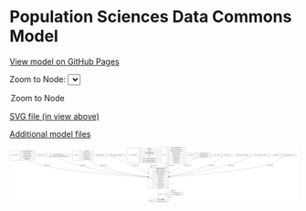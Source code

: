 <link rel='stylesheet' href="assets/style.css">
<link rel='stylesheet' href="https://unpkg.com/leaflet@1.5.1/dist/leaflet.css" integrity="sha512-xwE/Az9zrjBIphAcBb3F6JVqxf46+CDLwfLMHloNu6KEQCAWi6HcDUbeOfBIptF7tcCzusKFjFw2yuvEpDL9wQ==" crossorigin="">
<script type="text/javascript" src="https://code.jquery.com/jquery-3.2.1.min.js"></script>
<script type="text/javascript"  src="https://unpkg.com/leaflet@1.5.1/dist/leaflet.js"></script>
<script type="text/javascript" src="assets/actions.js"></script>

# Population Sciences Data Commons Model
[View model on GitHub Pages](https://cbiit.github.io/popsci-model)



Zoom to Node: <select id="node_select">
  <option value="">Zoom to Node</option>
</select>
<div id="model"></div>

<p>
<a href="./model-desc/popsci-model.svg">SVG file (in view above)</a>
<p>
<a href="./model-desc">Additional model files</a>
<div id='graph' style='display:off;'>
<svg width="4052pt" height="786pt"
 viewBox="0.00 0.00 4051.50 786.00" xmlns="http://www.w3.org/2000/svg" xmlns:xlink="http://www.w3.org/1999/xlink">
<g id="graph0" class="graph" transform="scale(1 1) rotate(0) translate(4 782)">
<title>Perl</title>
<polygon fill="#ffffff" stroke="transparent" points="-4,4 -4,-782 4047.5,-782 4047.5,4 -4,4"/>
<!-- study_personnel -->
<g id="node1" class="node">
<title>study_personnel</title>
<path fill="none" stroke="#000000" d="M12,-593.5C12,-593.5 340,-593.5 340,-593.5 346,-593.5 352,-599.5 352,-605.5 352,-605.5 352,-719.5 352,-719.5 352,-725.5 346,-731.5 340,-731.5 340,-731.5 12,-731.5 12,-731.5 6,-731.5 0,-725.5 0,-719.5 0,-719.5 0,-605.5 0,-605.5 0,-599.5 6,-593.5 12,-593.5"/>
<text text-anchor="middle" x="67" y="-658.8" font-family="Times,serif" font-size="14.00" fill="#000000">study_personnel</text>
<polyline fill="none" stroke="#000000" points="134,-593.5 134,-731.5 "/>
<text text-anchor="middle" x="144.5" y="-658.8" font-family="Times,serif" font-size="14.00" fill="#000000"> </text>
<polyline fill="none" stroke="#000000" points="155,-593.5 155,-731.5 "/>
<text text-anchor="middle" x="243" y="-716.3" font-family="Times,serif" font-size="14.00" fill="#000000">person_email_address</text>
<polyline fill="none" stroke="#000000" points="155,-708.5 331,-708.5 "/>
<text text-anchor="middle" x="243" y="-693.3" font-family="Times,serif" font-size="14.00" fill="#000000">person_first_name</text>
<polyline fill="none" stroke="#000000" points="155,-685.5 331,-685.5 "/>
<text text-anchor="middle" x="243" y="-670.3" font-family="Times,serif" font-size="14.00" fill="#000000">person_last_name</text>
<polyline fill="none" stroke="#000000" points="155,-662.5 331,-662.5 "/>
<text text-anchor="middle" x="243" y="-647.3" font-family="Times,serif" font-size="14.00" fill="#000000">person_middle_name</text>
<polyline fill="none" stroke="#000000" points="155,-639.5 331,-639.5 "/>
<text text-anchor="middle" x="243" y="-624.3" font-family="Times,serif" font-size="14.00" fill="#000000">person_orcid_id</text>
<polyline fill="none" stroke="#000000" points="155,-616.5 331,-616.5 "/>
<text text-anchor="middle" x="243" y="-601.3" font-family="Times,serif" font-size="14.00" fill="#000000">person_role</text>
<polyline fill="none" stroke="#000000" points="331,-593.5 331,-731.5 "/>
<text text-anchor="middle" x="341.5" y="-658.8" font-family="Times,serif" font-size="14.00" fill="#000000"> </text>
</g>
<!-- study -->
<g id="node8" class="node">
<title>study</title>
<path fill="none" stroke="#000000" d="M1963,-196.5C1963,-196.5 2225,-196.5 2225,-196.5 2231,-196.5 2237,-202.5 2237,-208.5 2237,-208.5 2237,-483.5 2237,-483.5 2237,-489.5 2231,-495.5 2225,-495.5 2225,-495.5 1963,-495.5 1963,-495.5 1957,-495.5 1951,-489.5 1951,-483.5 1951,-483.5 1951,-208.5 1951,-208.5 1951,-202.5 1957,-196.5 1963,-196.5"/>
<text text-anchor="middle" x="1979" y="-342.3" font-family="Times,serif" font-size="14.00" fill="#000000">study</text>
<polyline fill="none" stroke="#000000" points="2007,-196.5 2007,-495.5 "/>
<text text-anchor="middle" x="2017.5" y="-342.3" font-family="Times,serif" font-size="14.00" fill="#000000"> </text>
<polyline fill="none" stroke="#000000" points="2028,-196.5 2028,-495.5 "/>
<text text-anchor="middle" x="2122" y="-480.3" font-family="Times,serif" font-size="14.00" fill="#000000">biospecimen_collection</text>
<polyline fill="none" stroke="#000000" points="2028,-472.5 2216,-472.5 "/>
<text text-anchor="middle" x="2122" y="-457.3" font-family="Times,serif" font-size="14.00" fill="#000000">dbgap_accession_id</text>
<polyline fill="none" stroke="#000000" points="2028,-449.5 2216,-449.5 "/>
<text text-anchor="middle" x="2122" y="-434.3" font-family="Times,serif" font-size="14.00" fill="#000000">number_of_participants</text>
<polyline fill="none" stroke="#000000" points="2028,-426.5 2216,-426.5 "/>
<text text-anchor="middle" x="2122" y="-411.3" font-family="Times,serif" font-size="14.00" fill="#000000">study_beginning_year</text>
<polyline fill="none" stroke="#000000" points="2028,-403.5 2216,-403.5 "/>
<text text-anchor="middle" x="2122" y="-388.3" font-family="Times,serif" font-size="14.00" fill="#000000">study_description</text>
<polyline fill="none" stroke="#000000" points="2028,-380.5 2216,-380.5 "/>
<text text-anchor="middle" x="2122" y="-365.3" font-family="Times,serif" font-size="14.00" fill="#000000">study_design</text>
<polyline fill="none" stroke="#000000" points="2028,-357.5 2216,-357.5 "/>
<text text-anchor="middle" x="2122" y="-342.3" font-family="Times,serif" font-size="14.00" fill="#000000">study_ending_year</text>
<polyline fill="none" stroke="#000000" points="2028,-334.5 2216,-334.5 "/>
<text text-anchor="middle" x="2122" y="-319.3" font-family="Times,serif" font-size="14.00" fill="#000000">study_id</text>
<polyline fill="none" stroke="#000000" points="2028,-311.5 2216,-311.5 "/>
<text text-anchor="middle" x="2122" y="-296.3" font-family="Times,serif" font-size="14.00" fill="#000000">study_name</text>
<polyline fill="none" stroke="#000000" points="2028,-288.5 2216,-288.5 "/>
<text text-anchor="middle" x="2122" y="-273.3" font-family="Times,serif" font-size="14.00" fill="#000000">study_phs_id</text>
<polyline fill="none" stroke="#000000" points="2028,-265.5 2216,-265.5 "/>
<text text-anchor="middle" x="2122" y="-250.3" font-family="Times,serif" font-size="14.00" fill="#000000">study_short_name</text>
<polyline fill="none" stroke="#000000" points="2028,-242.5 2216,-242.5 "/>
<text text-anchor="middle" x="2122" y="-227.3" font-family="Times,serif" font-size="14.00" fill="#000000">study_status</text>
<polyline fill="none" stroke="#000000" points="2028,-219.5 2216,-219.5 "/>
<text text-anchor="middle" x="2122" y="-204.3" font-family="Times,serif" font-size="14.00" fill="#000000">study_type</text>
<polyline fill="none" stroke="#000000" points="2216,-196.5 2216,-495.5 "/>
<text text-anchor="middle" x="2226.5" y="-342.3" font-family="Times,serif" font-size="14.00" fill="#000000"> </text>
</g>
<!-- study_personnel&#45;&gt;study -->
<g id="edge5" class="edge">
<title>study_personnel&#45;&gt;study</title>
<path fill="none" stroke="#000000" d="M268.8625,-593.3901C297.1438,-575.4889 329.1945,-558.136 361,-547 651.5628,-445.2653 1573.4262,-378.3587 1940.7696,-355.1175"/>
<polygon fill="#000000" stroke="#000000" points="1941.1825,-358.5985 1950.9424,-354.4761 1940.742,-351.6124 1941.1825,-358.5985"/>
<text text-anchor="middle" x="524.5" y="-517.8" font-family="Times,serif" font-size="14.00" fill="#000000">associated_with</text>
</g>
<!-- data_collection -->
<g id="node2" class="node">
<title>data_collection</title>
<path fill="none" stroke="#000000" d="M382.5,-639.5C382.5,-639.5 853.5,-639.5 853.5,-639.5 859.5,-639.5 865.5,-645.5 865.5,-651.5 865.5,-651.5 865.5,-673.5 865.5,-673.5 865.5,-679.5 859.5,-685.5 853.5,-685.5 853.5,-685.5 382.5,-685.5 382.5,-685.5 376.5,-685.5 370.5,-679.5 370.5,-673.5 370.5,-673.5 370.5,-651.5 370.5,-651.5 370.5,-645.5 376.5,-639.5 382.5,-639.5"/>
<text text-anchor="middle" x="433" y="-658.8" font-family="Times,serif" font-size="14.00" fill="#000000">data_collection</text>
<polyline fill="none" stroke="#000000" points="495.5,-639.5 495.5,-685.5 "/>
<text text-anchor="middle" x="506" y="-658.8" font-family="Times,serif" font-size="14.00" fill="#000000"> </text>
<polyline fill="none" stroke="#000000" points="516.5,-639.5 516.5,-685.5 "/>
<text text-anchor="middle" x="680.5" y="-670.3" font-family="Times,serif" font-size="14.00" fill="#000000">data_collection_category</text>
<polyline fill="none" stroke="#000000" points="516.5,-662.5 844.5,-662.5 "/>
<text text-anchor="middle" x="680.5" y="-647.3" font-family="Times,serif" font-size="14.00" fill="#000000">data_collection_category_annotation_count</text>
<polyline fill="none" stroke="#000000" points="844.5,-639.5 844.5,-685.5 "/>
<text text-anchor="middle" x="855" y="-658.8" font-family="Times,serif" font-size="14.00" fill="#000000"> </text>
</g>
<!-- data_collection&#45;&gt;study -->
<g id="edge6" class="edge">
<title>data_collection&#45;&gt;study</title>
<path fill="none" stroke="#000000" d="M660.3348,-639.3503C710.2265,-613.0543 796.3196,-570.7274 875,-547 1248.583,-434.3398 1706.7934,-380.2952 1940.6982,-358.4509"/>
<polygon fill="#000000" stroke="#000000" points="1941.346,-361.906 1950.9803,-357.498 1940.7,-354.9358 1941.346,-361.906"/>
<text text-anchor="middle" x="1029.5" y="-517.8" font-family="Times,serif" font-size="14.00" fill="#000000">associated_with</text>
</g>
<!-- publication -->
<g id="node3" class="node">
<title>publication</title>
<path fill="none" stroke="#000000" d="M896,-593.5C896,-593.5 1168,-593.5 1168,-593.5 1174,-593.5 1180,-599.5 1180,-605.5 1180,-605.5 1180,-719.5 1180,-719.5 1180,-725.5 1174,-731.5 1168,-731.5 1168,-731.5 896,-731.5 896,-731.5 890,-731.5 884,-725.5 884,-719.5 884,-719.5 884,-605.5 884,-605.5 884,-599.5 890,-593.5 896,-593.5"/>
<text text-anchor="middle" x="932.5" y="-658.8" font-family="Times,serif" font-size="14.00" fill="#000000">publication</text>
<polyline fill="none" stroke="#000000" points="981,-593.5 981,-731.5 "/>
<text text-anchor="middle" x="991.5" y="-658.8" font-family="Times,serif" font-size="14.00" fill="#000000"> </text>
<polyline fill="none" stroke="#000000" points="1002,-593.5 1002,-731.5 "/>
<text text-anchor="middle" x="1080.5" y="-716.3" font-family="Times,serif" font-size="14.00" fill="#000000">authorship</text>
<polyline fill="none" stroke="#000000" points="1002,-708.5 1159,-708.5 "/>
<text text-anchor="middle" x="1080.5" y="-693.3" font-family="Times,serif" font-size="14.00" fill="#000000">digital_object_id</text>
<polyline fill="none" stroke="#000000" points="1002,-685.5 1159,-685.5 "/>
<text text-anchor="middle" x="1080.5" y="-670.3" font-family="Times,serif" font-size="14.00" fill="#000000">journal_citation</text>
<polyline fill="none" stroke="#000000" points="1002,-662.5 1159,-662.5 "/>
<text text-anchor="middle" x="1080.5" y="-647.3" font-family="Times,serif" font-size="14.00" fill="#000000">publication_title</text>
<polyline fill="none" stroke="#000000" points="1002,-639.5 1159,-639.5 "/>
<text text-anchor="middle" x="1080.5" y="-624.3" font-family="Times,serif" font-size="14.00" fill="#000000">pubmed_id</text>
<polyline fill="none" stroke="#000000" points="1002,-616.5 1159,-616.5 "/>
<text text-anchor="middle" x="1080.5" y="-601.3" font-family="Times,serif" font-size="14.00" fill="#000000">year_of_publication</text>
<polyline fill="none" stroke="#000000" points="1159,-593.5 1159,-731.5 "/>
<text text-anchor="middle" x="1169.5" y="-658.8" font-family="Times,serif" font-size="14.00" fill="#000000"> </text>
</g>
<!-- publication&#45;&gt;study -->
<g id="edge3" class="edge">
<title>publication&#45;&gt;study</title>
<path fill="none" stroke="#000000" d="M1112.6987,-593.2695C1136.0931,-576.0203 1162.5049,-559.0362 1189,-547 1438.1054,-433.836 1755.4461,-382.3316 1940.5519,-360.4978"/>
<polygon fill="#000000" stroke="#000000" points="1941.1061,-363.957 1950.6335,-359.3226 1940.2955,-357.0041 1941.1061,-363.957"/>
<text text-anchor="middle" x="1316.5" y="-517.8" font-family="Times,serif" font-size="14.00" fill="#000000">associated_with</text>
</g>
<!-- primary_diagnosis -->
<g id="node4" class="node">
<title>primary_diagnosis</title>
<path fill="none" stroke="#000000" d="M1210,-644.5C1210,-644.5 1628,-644.5 1628,-644.5 1634,-644.5 1640,-650.5 1640,-656.5 1640,-656.5 1640,-668.5 1640,-668.5 1640,-674.5 1634,-680.5 1628,-680.5 1628,-680.5 1210,-680.5 1210,-680.5 1204,-680.5 1198,-674.5 1198,-668.5 1198,-668.5 1198,-656.5 1198,-656.5 1198,-650.5 1204,-644.5 1210,-644.5"/>
<text text-anchor="middle" x="1272.5" y="-658.8" font-family="Times,serif" font-size="14.00" fill="#000000">primary_diagnosis</text>
<polyline fill="none" stroke="#000000" points="1347,-644.5 1347,-680.5 "/>
<text text-anchor="middle" x="1357.5" y="-658.8" font-family="Times,serif" font-size="14.00" fill="#000000"> </text>
<polyline fill="none" stroke="#000000" points="1368,-644.5 1368,-680.5 "/>
<text text-anchor="middle" x="1493.5" y="-658.8" font-family="Times,serif" font-size="14.00" fill="#000000">primary_diagnosis_disease_term</text>
<polyline fill="none" stroke="#000000" points="1619,-644.5 1619,-680.5 "/>
<text text-anchor="middle" x="1629.5" y="-658.8" font-family="Times,serif" font-size="14.00" fill="#000000"> </text>
</g>
<!-- primary_diagnosis&#45;&gt;study -->
<g id="edge4" class="edge">
<title>primary_diagnosis&#45;&gt;study</title>
<path fill="none" stroke="#000000" d="M1453.849,-644.4388C1498.7165,-621.315 1579.2214,-580.2622 1649,-547 1745.6286,-500.9389 1855.2015,-451.4138 1941.4389,-413.0489"/>
<polygon fill="#000000" stroke="#000000" points="1943.0549,-416.1608 1950.7709,-408.9003 1940.2114,-409.7644 1943.0549,-416.1608"/>
<text text-anchor="middle" x="1767.5" y="-517.8" font-family="Times,serif" font-size="14.00" fill="#000000">associated_with</text>
</g>
<!-- study_demographic -->
<g id="node5" class="node">
<title>study_demographic</title>
<path fill="none" stroke="#000000" d="M1670,-559C1670,-559 2100,-559 2100,-559 2106,-559 2112,-565 2112,-571 2112,-571 2112,-754 2112,-754 2112,-760 2106,-766 2100,-766 2100,-766 1670,-766 1670,-766 1664,-766 1658,-760 1658,-754 1658,-754 1658,-571 1658,-571 1658,-565 1664,-559 1670,-559"/>
<text text-anchor="middle" x="1737" y="-658.8" font-family="Times,serif" font-size="14.00" fill="#000000">study_demographic</text>
<polyline fill="none" stroke="#000000" points="1816,-559 1816,-766 "/>
<text text-anchor="middle" x="1826.5" y="-658.8" font-family="Times,serif" font-size="14.00" fill="#000000"> </text>
<polyline fill="none" stroke="#000000" points="1837,-559 1837,-766 "/>
<text text-anchor="middle" x="1964" y="-750.8" font-family="Times,serif" font-size="14.00" fill="#000000">ethnicity</text>
<polyline fill="none" stroke="#000000" points="1837,-743 2091,-743 "/>
<text text-anchor="middle" x="1964" y="-727.8" font-family="Times,serif" font-size="14.00" fill="#000000">gender</text>
<polyline fill="none" stroke="#000000" points="1837,-720 2091,-720 "/>
<text text-anchor="middle" x="1964" y="-704.8" font-family="Times,serif" font-size="14.00" fill="#000000">ncbi_taxonomy_id</text>
<polyline fill="none" stroke="#000000" points="1837,-697 2091,-697 "/>
<text text-anchor="middle" x="1964" y="-681.8" font-family="Times,serif" font-size="14.00" fill="#000000">ncbi_taxonomy_name</text>
<polyline fill="none" stroke="#000000" points="1837,-674 2091,-674 "/>
<text text-anchor="middle" x="1964" y="-658.8" font-family="Times,serif" font-size="14.00" fill="#000000">race</text>
<polyline fill="none" stroke="#000000" points="1837,-651 2091,-651 "/>
<text text-anchor="middle" x="1964" y="-635.8" font-family="Times,serif" font-size="14.00" fill="#000000">sex</text>
<polyline fill="none" stroke="#000000" points="1837,-628 2091,-628 "/>
<text text-anchor="middle" x="1964" y="-612.8" font-family="Times,serif" font-size="14.00" fill="#000000">study_participant_maximum_age</text>
<polyline fill="none" stroke="#000000" points="1837,-605 2091,-605 "/>
<text text-anchor="middle" x="1964" y="-589.8" font-family="Times,serif" font-size="14.00" fill="#000000">study_participant_median_age</text>
<polyline fill="none" stroke="#000000" points="1837,-582 2091,-582 "/>
<text text-anchor="middle" x="1964" y="-566.8" font-family="Times,serif" font-size="14.00" fill="#000000">study_participant_minimum_age</text>
<polyline fill="none" stroke="#000000" points="2091,-559 2091,-766 "/>
<text text-anchor="middle" x="2101.5" y="-658.8" font-family="Times,serif" font-size="14.00" fill="#000000"> </text>
</g>
<!-- study_demographic&#45;&gt;study -->
<g id="edge1" class="edge">
<title>study_demographic&#45;&gt;study</title>
<path fill="none" stroke="#000000" d="M1953.4344,-558.8661C1965.0487,-541.2779 1977.3404,-522.6639 1989.6298,-504.0535"/>
<polygon fill="#000000" stroke="#000000" points="1992.6838,-505.7801 1995.2736,-495.5067 1986.8425,-501.9228 1992.6838,-505.7801"/>
<text text-anchor="middle" x="2034.5" y="-517.8" font-family="Times,serif" font-size="14.00" fill="#000000">associated_with</text>
</g>
<!-- data_file -->
<g id="node6" class="node">
<title>data_file</title>
<path fill="none" stroke="#000000" d="M2142,-547.5C2142,-547.5 2466,-547.5 2466,-547.5 2472,-547.5 2478,-553.5 2478,-559.5 2478,-559.5 2478,-765.5 2478,-765.5 2478,-771.5 2472,-777.5 2466,-777.5 2466,-777.5 2142,-777.5 2142,-777.5 2136,-777.5 2130,-771.5 2130,-765.5 2130,-765.5 2130,-559.5 2130,-559.5 2130,-553.5 2136,-547.5 2142,-547.5"/>
<text text-anchor="middle" x="2169" y="-658.8" font-family="Times,serif" font-size="14.00" fill="#000000">data_file</text>
<polyline fill="none" stroke="#000000" points="2208,-547.5 2208,-777.5 "/>
<text text-anchor="middle" x="2218.5" y="-658.8" font-family="Times,serif" font-size="14.00" fill="#000000"> </text>
<polyline fill="none" stroke="#000000" points="2229,-547.5 2229,-777.5 "/>
<text text-anchor="middle" x="2343" y="-762.3" font-family="Times,serif" font-size="14.00" fill="#000000">data_file_checksum_type</text>
<polyline fill="none" stroke="#000000" points="2229,-754.5 2457,-754.5 "/>
<text text-anchor="middle" x="2343" y="-739.3" font-family="Times,serif" font-size="14.00" fill="#000000">data_file_checksum_value</text>
<polyline fill="none" stroke="#000000" points="2229,-731.5 2457,-731.5 "/>
<text text-anchor="middle" x="2343" y="-716.3" font-family="Times,serif" font-size="14.00" fill="#000000">data_file_compression_status</text>
<polyline fill="none" stroke="#000000" points="2229,-708.5 2457,-708.5 "/>
<text text-anchor="middle" x="2343" y="-693.3" font-family="Times,serif" font-size="14.00" fill="#000000">data_file_description</text>
<polyline fill="none" stroke="#000000" points="2229,-685.5 2457,-685.5 "/>
<text text-anchor="middle" x="2343" y="-670.3" font-family="Times,serif" font-size="14.00" fill="#000000">data_file_format</text>
<polyline fill="none" stroke="#000000" points="2229,-662.5 2457,-662.5 "/>
<text text-anchor="middle" x="2343" y="-647.3" font-family="Times,serif" font-size="14.00" fill="#000000">data_file_location</text>
<polyline fill="none" stroke="#000000" points="2229,-639.5 2457,-639.5 "/>
<text text-anchor="middle" x="2343" y="-624.3" font-family="Times,serif" font-size="14.00" fill="#000000">data_file_name</text>
<polyline fill="none" stroke="#000000" points="2229,-616.5 2457,-616.5 "/>
<text text-anchor="middle" x="2343" y="-601.3" font-family="Times,serif" font-size="14.00" fill="#000000">data_file_size</text>
<polyline fill="none" stroke="#000000" points="2229,-593.5 2457,-593.5 "/>
<text text-anchor="middle" x="2343" y="-578.3" font-family="Times,serif" font-size="14.00" fill="#000000">data_file_type</text>
<polyline fill="none" stroke="#000000" points="2229,-570.5 2457,-570.5 "/>
<text text-anchor="middle" x="2343" y="-555.3" font-family="Times,serif" font-size="14.00" fill="#000000">data_file_uuid</text>
<polyline fill="none" stroke="#000000" points="2457,-547.5 2457,-777.5 "/>
<text text-anchor="middle" x="2467.5" y="-658.8" font-family="Times,serif" font-size="14.00" fill="#000000"> </text>
</g>
<!-- data_file&#45;&gt;study -->
<g id="edge2" class="edge">
<title>data_file&#45;&gt;study</title>
<path fill="none" stroke="#000000" d="M2227.5911,-547.3409C2218.2779,-533.3046 2208.6399,-518.7787 2199.0018,-504.2528"/>
<polygon fill="#000000" stroke="#000000" points="2201.7748,-502.1014 2193.3296,-495.7038 2195.9419,-505.9716 2201.7748,-502.1014"/>
<text text-anchor="middle" x="2269.5" y="-517.8" font-family="Times,serif" font-size="14.00" fill="#000000">associated_with</text>
</g>
<!-- program -->
<g id="node7" class="node">
<title>program</title>
<path fill="none" stroke="#000000" d="M1961,-.5C1961,-.5 2227,-.5 2227,-.5 2233,-.5 2239,-6.5 2239,-12.5 2239,-12.5 2239,-34.5 2239,-34.5 2239,-40.5 2233,-46.5 2227,-46.5 2227,-46.5 1961,-46.5 1961,-46.5 1955,-46.5 1949,-40.5 1949,-34.5 1949,-34.5 1949,-12.5 1949,-12.5 1949,-6.5 1955,-.5 1961,-.5"/>
<text text-anchor="middle" x="1988" y="-19.8" font-family="Times,serif" font-size="14.00" fill="#000000">program</text>
<polyline fill="none" stroke="#000000" points="2027,-.5 2027,-46.5 "/>
<text text-anchor="middle" x="2037.5" y="-19.8" font-family="Times,serif" font-size="14.00" fill="#000000"> </text>
<polyline fill="none" stroke="#000000" points="2048,-.5 2048,-46.5 "/>
<text text-anchor="middle" x="2133" y="-31.3" font-family="Times,serif" font-size="14.00" fill="#000000">program_name</text>
<polyline fill="none" stroke="#000000" points="2048,-23.5 2218,-23.5 "/>
<text text-anchor="middle" x="2133" y="-8.3" font-family="Times,serif" font-size="14.00" fill="#000000">program_short_name</text>
<polyline fill="none" stroke="#000000" points="2218,-.5 2218,-46.5 "/>
<text text-anchor="middle" x="2228.5" y="-19.8" font-family="Times,serif" font-size="14.00" fill="#000000"> </text>
</g>
<!-- study&#45;&gt;program -->
<g id="edge12" class="edge">
<title>study&#45;&gt;program</title>
<path fill="none" stroke="#000000" d="M2086.1535,-196.4636C2085.4628,-163.993 2085.5075,-129.8388 2087,-98 2087.6321,-84.5163 2088.9042,-69.705 2090.1928,-56.8651"/>
<polygon fill="#000000" stroke="#000000" points="2093.7055,-56.9257 2091.2653,-46.6157 2086.7435,-56.1971 2093.7055,-56.9257"/>
<text text-anchor="middle" x="2126" y="-117.8" font-family="Times,serif" font-size="14.00" fill="#000000">belongs_to</text>
</g>
<!-- project -->
<g id="node11" class="node">
<title>project</title>
<path fill="none" stroke="#000000" d="M2186.5,-98.5C2186.5,-98.5 2431.5,-98.5 2431.5,-98.5 2437.5,-98.5 2443.5,-104.5 2443.5,-110.5 2443.5,-110.5 2443.5,-132.5 2443.5,-132.5 2443.5,-138.5 2437.5,-144.5 2431.5,-144.5 2431.5,-144.5 2186.5,-144.5 2186.5,-144.5 2180.5,-144.5 2174.5,-138.5 2174.5,-132.5 2174.5,-132.5 2174.5,-110.5 2174.5,-110.5 2174.5,-104.5 2180.5,-98.5 2186.5,-98.5"/>
<text text-anchor="middle" x="2208.5" y="-117.8" font-family="Times,serif" font-size="14.00" fill="#000000">project</text>
<polyline fill="none" stroke="#000000" points="2242.5,-98.5 2242.5,-144.5 "/>
<text text-anchor="middle" x="2253" y="-117.8" font-family="Times,serif" font-size="14.00" fill="#000000"> </text>
<polyline fill="none" stroke="#000000" points="2263.5,-98.5 2263.5,-144.5 "/>
<text text-anchor="middle" x="2343" y="-129.3" font-family="Times,serif" font-size="14.00" fill="#000000">project_name</text>
<polyline fill="none" stroke="#000000" points="2263.5,-121.5 2422.5,-121.5 "/>
<text text-anchor="middle" x="2343" y="-106.3" font-family="Times,serif" font-size="14.00" fill="#000000">project_short_name</text>
<polyline fill="none" stroke="#000000" points="2422.5,-98.5 2422.5,-144.5 "/>
<text text-anchor="middle" x="2433" y="-117.8" font-family="Times,serif" font-size="14.00" fill="#000000"> </text>
</g>
<!-- study&#45;&gt;project -->
<g id="edge11" class="edge">
<title>study&#45;&gt;project</title>
<path fill="none" stroke="#000000" d="M2237.1092,-196.5674C2253.1115,-179.858 2267.927,-164.3878 2279.8991,-151.8868"/>
<polygon fill="#000000" stroke="#000000" points="2282.5823,-154.1453 2286.9711,-144.5023 2277.5267,-149.3037 2282.5823,-154.1453"/>
<text text-anchor="middle" x="2307" y="-166.8" font-family="Times,serif" font-size="14.00" fill="#000000">belongs_to</text>
</g>
<!-- associated_link -->
<g id="node9" class="node">
<title>associated_link</title>
<path fill="none" stroke="#000000" d="M2508,-628C2508,-628 2826,-628 2826,-628 2832,-628 2838,-634 2838,-640 2838,-640 2838,-685 2838,-685 2838,-691 2832,-697 2826,-697 2826,-697 2508,-697 2508,-697 2502,-697 2496,-691 2496,-685 2496,-685 2496,-640 2496,-640 2496,-634 2502,-628 2508,-628"/>
<text text-anchor="middle" x="2559.5" y="-658.8" font-family="Times,serif" font-size="14.00" fill="#000000">associated_link</text>
<polyline fill="none" stroke="#000000" points="2623,-628 2623,-697 "/>
<text text-anchor="middle" x="2633.5" y="-658.8" font-family="Times,serif" font-size="14.00" fill="#000000"> </text>
<polyline fill="none" stroke="#000000" points="2644,-628 2644,-697 "/>
<text text-anchor="middle" x="2730.5" y="-681.8" font-family="Times,serif" font-size="14.00" fill="#000000">associated_link_id</text>
<polyline fill="none" stroke="#000000" points="2644,-674 2817,-674 "/>
<text text-anchor="middle" x="2730.5" y="-658.8" font-family="Times,serif" font-size="14.00" fill="#000000">associated_link_name</text>
<polyline fill="none" stroke="#000000" points="2644,-651 2817,-651 "/>
<text text-anchor="middle" x="2730.5" y="-635.8" font-family="Times,serif" font-size="14.00" fill="#000000">associated_link_url</text>
<polyline fill="none" stroke="#000000" points="2817,-628 2817,-697 "/>
<text text-anchor="middle" x="2827.5" y="-658.8" font-family="Times,serif" font-size="14.00" fill="#000000"> </text>
</g>
<!-- associated_link&#45;&gt;study -->
<g id="edge9" class="edge">
<title>associated_link&#45;&gt;study</title>
<path fill="none" stroke="#000000" d="M2615.8416,-627.7779C2580.2603,-604.1006 2531.4252,-572.5324 2487,-547 2409.1047,-502.2313 2320.1339,-456.3127 2246.568,-419.6863"/>
<polygon fill="#000000" stroke="#000000" points="2247.7282,-416.3545 2237.2154,-415.0386 2244.613,-422.6232 2247.7282,-416.3545"/>
<text text-anchor="middle" x="2503.5" y="-517.8" font-family="Times,serif" font-size="14.00" fill="#000000">associated_with</text>
</g>
<!-- study_country -->
<g id="node10" class="node">
<title>study_country</title>
<path fill="none" stroke="#000000" d="M2868,-644.5C2868,-644.5 3124,-644.5 3124,-644.5 3130,-644.5 3136,-650.5 3136,-656.5 3136,-656.5 3136,-668.5 3136,-668.5 3136,-674.5 3130,-680.5 3124,-680.5 3124,-680.5 2868,-680.5 2868,-680.5 2862,-680.5 2856,-674.5 2856,-668.5 2856,-668.5 2856,-656.5 2856,-656.5 2856,-650.5 2862,-644.5 2868,-644.5"/>
<text text-anchor="middle" x="2915.5" y="-658.8" font-family="Times,serif" font-size="14.00" fill="#000000">study_country</text>
<polyline fill="none" stroke="#000000" points="2975,-644.5 2975,-680.5 "/>
<text text-anchor="middle" x="2985.5" y="-658.8" font-family="Times,serif" font-size="14.00" fill="#000000"> </text>
<polyline fill="none" stroke="#000000" points="2996,-644.5 2996,-680.5 "/>
<text text-anchor="middle" x="3055.5" y="-658.8" font-family="Times,serif" font-size="14.00" fill="#000000">study_country</text>
<polyline fill="none" stroke="#000000" points="3115,-644.5 3115,-680.5 "/>
<text text-anchor="middle" x="3125.5" y="-658.8" font-family="Times,serif" font-size="14.00" fill="#000000"> </text>
</g>
<!-- study_country&#45;&gt;study -->
<g id="edge10" class="edge">
<title>study_country&#45;&gt;study</title>
<path fill="none" stroke="#000000" d="M2977.9163,-644.4993C2951.425,-619.1192 2899.4931,-573.0163 2847,-547 2651.7069,-450.21 2404.0353,-395.6431 2247.2312,-368.4861"/>
<polygon fill="#000000" stroke="#000000" points="2247.4836,-364.9784 2237.0357,-366.7368 2246.2998,-371.8775 2247.4836,-364.9784"/>
<text text-anchor="middle" x="2846.5" y="-517.8" font-family="Times,serif" font-size="14.00" fill="#000000">associated_with</text>
</g>
<!-- project&#45;&gt;program -->
<g id="edge13" class="edge">
<title>project&#45;&gt;program</title>
<path fill="none" stroke="#000000" d="M2258.3203,-98.3995C2227.1341,-84.1844 2186.9947,-65.8883 2154.1947,-50.9376"/>
<polygon fill="#000000" stroke="#000000" points="2155.2626,-47.578 2144.7116,-46.6151 2152.3593,-53.9475 2155.2626,-47.578"/>
<text text-anchor="middle" x="2254" y="-68.8" font-family="Times,serif" font-size="14.00" fill="#000000">belongs_to</text>
</g>
<!-- study_state_province_territory -->
<g id="node12" class="node">
<title>study_state_province_territory</title>
<path fill="none" stroke="#000000" d="M3166,-644.5C3166,-644.5 3662,-644.5 3662,-644.5 3668,-644.5 3674,-650.5 3674,-656.5 3674,-656.5 3674,-668.5 3674,-668.5 3674,-674.5 3668,-680.5 3662,-680.5 3662,-680.5 3166,-680.5 3166,-680.5 3160,-680.5 3154,-674.5 3154,-668.5 3154,-668.5 3154,-656.5 3154,-656.5 3154,-650.5 3160,-644.5 3166,-644.5"/>
<text text-anchor="middle" x="3273.5" y="-658.8" font-family="Times,serif" font-size="14.00" fill="#000000">study_state_province_territory</text>
<polyline fill="none" stroke="#000000" points="3393,-644.5 3393,-680.5 "/>
<text text-anchor="middle" x="3403.5" y="-658.8" font-family="Times,serif" font-size="14.00" fill="#000000"> </text>
<polyline fill="none" stroke="#000000" points="3414,-644.5 3414,-680.5 "/>
<text text-anchor="middle" x="3533.5" y="-658.8" font-family="Times,serif" font-size="14.00" fill="#000000">study_state_province_territory</text>
<polyline fill="none" stroke="#000000" points="3653,-644.5 3653,-680.5 "/>
<text text-anchor="middle" x="3663.5" y="-658.8" font-family="Times,serif" font-size="14.00" fill="#000000"> </text>
</g>
<!-- study_state_province_territory&#45;&gt;study -->
<g id="edge8" class="edge">
<title>study_state_province_territory&#45;&gt;study</title>
<path fill="none" stroke="#000000" d="M3378.8161,-644.4591C3328.3021,-619.2427 3231.7424,-573.5728 3145,-547 2832.8308,-451.3696 2453.9434,-392.3111 2247.0678,-364.6808"/>
<polygon fill="#000000" stroke="#000000" points="2247.4171,-361.1965 2237.0431,-363.3485 2246.4949,-368.1355 2247.4171,-361.1965"/>
<text text-anchor="middle" x="3118.5" y="-517.8" font-family="Times,serif" font-size="14.00" fill="#000000">associated_with</text>
</g>
<!-- comorbidity -->
<g id="node13" class="node">
<title>comorbidity</title>
<path fill="none" stroke="#000000" d="M3704.5,-644.5C3704.5,-644.5 4031.5,-644.5 4031.5,-644.5 4037.5,-644.5 4043.5,-650.5 4043.5,-656.5 4043.5,-656.5 4043.5,-668.5 4043.5,-668.5 4043.5,-674.5 4037.5,-680.5 4031.5,-680.5 4031.5,-680.5 3704.5,-680.5 3704.5,-680.5 3698.5,-680.5 3692.5,-674.5 3692.5,-668.5 3692.5,-668.5 3692.5,-656.5 3692.5,-656.5 3692.5,-650.5 3698.5,-644.5 3704.5,-644.5"/>
<text text-anchor="middle" x="3744" y="-658.8" font-family="Times,serif" font-size="14.00" fill="#000000">comorbidity</text>
<polyline fill="none" stroke="#000000" points="3795.5,-644.5 3795.5,-680.5 "/>
<text text-anchor="middle" x="3806" y="-658.8" font-family="Times,serif" font-size="14.00" fill="#000000"> </text>
<polyline fill="none" stroke="#000000" points="3816.5,-644.5 3816.5,-680.5 "/>
<text text-anchor="middle" x="3919.5" y="-658.8" font-family="Times,serif" font-size="14.00" fill="#000000">comorbidity_disease_term</text>
<polyline fill="none" stroke="#000000" points="4022.5,-644.5 4022.5,-680.5 "/>
<text text-anchor="middle" x="4033" y="-658.8" font-family="Times,serif" font-size="14.00" fill="#000000"> </text>
</g>
<!-- comorbidity&#45;&gt;study -->
<g id="edge7" class="edge">
<title>comorbidity&#45;&gt;study</title>
<path fill="none" stroke="#000000" d="M3846.2928,-644.486C3813.3112,-618.2038 3747.5648,-569.9822 3683,-547 3420.0262,-453.3932 2592.1999,-382.983 2247.246,-356.959"/>
<polygon fill="#000000" stroke="#000000" points="2247.4165,-353.462 2237.1821,-356.202 2246.8914,-360.4423 2247.4165,-353.462"/>
<text text-anchor="middle" x="3670.5" y="-517.8" font-family="Times,serif" font-size="14.00" fill="#000000">associated_with</text>
</g>
</g>
</svg>
</div>
